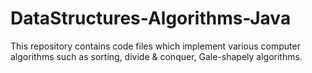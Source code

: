 # DataStructures-Algorithms-Java

This repository contains code files which implement various computer algorithms such as sorting, divide & conquer, Gale-shapely algorithms.

